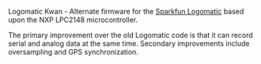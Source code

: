 Logomatic Kwan - Alternate firmware for the [Sparkfun Logomatic](http://www.sparkfun.com/commerce/product_info.php?products_id=8627) based upon the NXP LPC2148 microcontroller.

The primary improvement over the old Logomatic code is that it can record serial and analog data at the same time. Secondary improvements include oversampling and GPS synchronization.